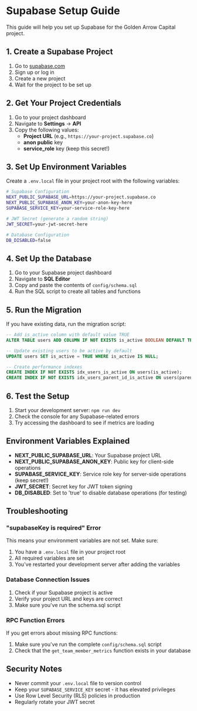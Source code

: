 # Supabase Setup Guide

This guide will help you set up Supabase for the Golden Arrow Capital project.

## 1. Create a Supabase Project

1. Go to [supabase.com](https://supabase.com)
2. Sign up or log in
3. Create a new project
4. Wait for the project to be set up

## 2. Get Your Project Credentials

1. Go to your project dashboard
2. Navigate to **Settings** → **API**
3. Copy the following values:
   - **Project URL** (e.g., `https://your-project.supabase.co`)
   - **anon public** key
   - **service_role** key (keep this secret!)

## 3. Set Up Environment Variables

Create a `.env.local` file in your project root with the following variables:

```bash
# Supabase Configuration
NEXT_PUBLIC_SUPABASE_URL=https://your-project.supabase.co
NEXT_PUBLIC_SUPABASE_ANON_KEY=your-anon-key-here
SUPABASE_SERVICE_KEY=your-service-role-key-here

# JWT Secret (generate a random string)
JWT_SECRET=your-jwt-secret-here

# Database Configuration
DB_DISABLED=false
```

## 4. Set Up the Database

1. Go to your Supabase project dashboard
2. Navigate to **SQL Editor**
3. Copy and paste the contents of `config/schema.sql`
4. Run the SQL script to create all tables and functions

## 5. Run the Migration

If you have existing data, run the migration script:

```sql
-- Add is_active column with default value TRUE
ALTER TABLE users ADD COLUMN IF NOT EXISTS is_active BOOLEAN DEFAULT TRUE;

-- Update existing users to be active by default
UPDATE users SET is_active = TRUE WHERE is_active IS NULL;

-- Create performance indexes
CREATE INDEX IF NOT EXISTS idx_users_is_active ON users(is_active);
CREATE INDEX IF NOT EXISTS idx_users_parent_id_is_active ON users(parent_id, is_active);
```

## 6. Test the Setup

1. Start your development server: `npm run dev`
2. Check the console for any Supabase-related errors
3. Try accessing the dashboard to see if metrics are loading

## Environment Variables Explained

- **NEXT_PUBLIC_SUPABASE_URL**: Your Supabase project URL
- **NEXT_PUBLIC_SUPABASE_ANON_KEY**: Public key for client-side operations
- **SUPABASE_SERVICE_KEY**: Service role key for server-side operations (keep secret!)
- **JWT_SECRET**: Secret key for JWT token signing
- **DB_DISABLED**: Set to 'true' to disable database operations (for testing)

## Troubleshooting

### "supabaseKey is required" Error
This means your environment variables are not set. Make sure:
1. You have a `.env.local` file in your project root
2. All required variables are set
3. You've restarted your development server after adding the variables

### Database Connection Issues
1. Check if your Supabase project is active
2. Verify your project URL and keys are correct
3. Make sure you've run the schema.sql script

### RPC Function Errors
If you get errors about missing RPC functions:
1. Make sure you've run the complete `config/schema.sql` script
2. Check that the `get_team_member_metrics` function exists in your database

## Security Notes

- Never commit your `.env.local` file to version control
- Keep your `SUPABASE_SERVICE_KEY` secret - it has elevated privileges
- Use Row Level Security (RLS) policies in production
- Regularly rotate your JWT secret
